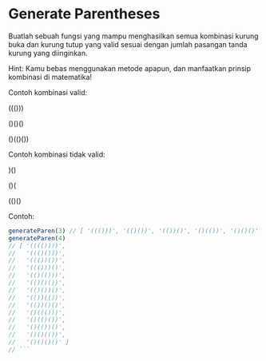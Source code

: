 # Generate Parentheses

Buatlah sebuah fungsi yang mampu menghasilkan semua kombinasi kurung buka dan kurung tutup yang valid sesuai dengan jumlah pasangan tanda kurung yang diinginkan.

Hint: Kamu bebas menggunakan metode apapun, dan manfaatkan prinsip kombinasi di matematika!

Contoh kombinasi valid:

((()))

()()()

()(()())

Contoh kombinasi tidak valid:

)()

()(

(()()

Contoh:
```javascript
generateParen(3) // [ '((()))', '(()())', '(())()', '()(())', '()()()' ]
generateParen(4)
// [ '(((())))',
//   '((()()))',
//   '((())())',
//   '((()))()',
//   '(()(()))',
//   '(()()())',
//   '(()())()',
//   '(())(())',
//   '(())()()',
//   '()((()))',
//   '()(()())',
//   '()(())()',
//   '()()(())',
//   '()()()()' ]
// ```
